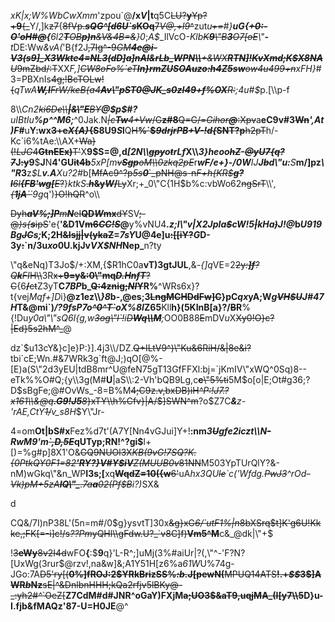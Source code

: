 <html><body><p><i>xK|x;W%WbCwXmm</i>'zpou`@<b>/x<i>V</i>|t</b>q5<s></s>C<s>LU?<b>y</b>Yp?+<b>9</b>{_</s>Y/,]k<s>z7</s>{<s>8fVp.<b><i>sQG^[d</i><i>6U`s</i>KOq</b>7<i>V@,+l9</i>^</s>zut<i>u<s>+=</s>#}<b>uG{<s>+0:</s><s>-O</s><s>'oH#@</s><s></s>{</b>6l2<s><b>T</b>OB<b>p)n</b>&V&4B=&</s>}0</i>;<i>A$</i>_IlVcO<i>-Klb<s>K<b>9</b>\"B<b>3</b>O<b></b>7[oE</s>\"<b>-</b>t</i>DE:Ww<i>&vA(</i>'B{<i></i>f2J<s>,7Ig^-9<i>GM<b>4e@i-V3(s9]_X3Wkte4=NL3(dD]a]nAI&rLb_WPN\\</b>+&WX<b>RTN]!KvXmd;K$X8NA</b><b></b>U</i>9mZbd/:T</s>XX<i>F,]<s>CW8oFo%`eT<b>ln}rmZUSOAuzo:h4Z5sw</b>ow4u499+n</s>xFH}</i>#3=PBXnIs<s>4g;!BcTOLw!{</s><i>qTwA<s><b>W,I</b>FrW/keB{a4<b>Av\"pST0@JK_s0zI49+f%OX</b>R:</s>;4u#$</i>p.[\\p-f</p><p>8\\<i>Cn2<s>ki6De\\<b>|&\"E</b>BY</s><b>@$p$#?</b>uIBtIu<b>%<s></s>p^^M6;</b></i>^0Jak.N<s><i>|c<b>Tw</b>4+Vw</i>/G<b>z#8</b><i></i>Q=G/=<i>Gihor<b>@</b></i>:Xp<i></i>v</s>a<b>eC9v#3<s>Wn</s><i>',At)F</i>#</b>u<b>Y:wx<s>3+e<i>X{A}</i>{S</s>8U9<i>S</i>l</b>Q<s>H<b></b><b>%`$<i>9drjrP</i><i>B+V-!d{</i>SNT?</b><b>p</b>h2pT</s>h/-Kc`i6%tAe:\\AX+<s>Wa}(!<i>LJG</i>4<b>GtnEEx)</b>T'</s>X<b>9$S=@,d<i>[2N\\<s>gpy</s>o<s>t</s>rL<s></s>f</i>X\\<i>3}heoo<s>hZ</s>-<s>@y</s><s>U7{q?7</s></i>J<s>:y</s>9</b>$<b>J<i></i></b>N<b>4'GU<s>it4b</s></b><i>5xP[</i><i>m<s>v<b>Sgp</b>oM\\0zkq2pE</s></i>r<i><b>w<s>F</s>/e+}-/0W</b>IJ<b>J<s>b</s>d\"u:</b>S</i><b>m/]pz<i>\"R</i>3</b>z<i>$L<b>v.A</b>Xu?2#</i>b[<s>MfA<i></i>c9^?p<i>5s<b>0</b></i>`_pNH@s-n<i>F+h{KR$<b>g?l</b>6l<b>{FB'wg[</b>E</i>?</s>}<i>ktkS</i><s>.<b><i>h</i>&y<i>W</i>/</b>Ly</s>Xr;+_0\"C{1H$b%c:vbWo62<s>ngSrT</s>\\'<i>,<s>{<b>1jA</b>``</s>9g</i>q')<s>}O!hQR</s>^o\\</p><p><s>Dyh<i><b>aV%;]P</b>m<b>N</b><b></b></i>eI<b>QD<i>W</i>mx</b>dY</s>SV<s>;-@<i>)s{<b>s</b></i>ipS</s>'e{<b>'&D1V<s>m6<i></i><i>CC!S</i></s>@</b>y%vNU4<b><i>.<s></s>z;l\"v|X2Jp<s></s>Ia<s>$</s>cW!5<s>|</s>kHa<s>)</s>J!@</i>b<i>U919Bg<s>JC</s>s;</i>K;2H<s>&Isjj|v(ykaZ</s>=<i>7sY</i>U@</b><b>4<s>e</s>]u<s>:[[iY?</s><i>G</i>D-3y<s>:</s>`n/3u<i>x</i><i>o</i>0U.kjJv<i></i><i>VX$NH</i>Nep_</b>n?ty</p><p>\"q&eNq)T3Jo$/+:XM,{$R1<i></i>hC0a<b>vT)3<i></i>gtJUL</b>,&<i>-{]q</i>VE=2<s>2y<i>:<b>]f</b>?Q<b>k</b>FI</i>H\\</s>3R<s>x+<b>9=y&:0\"mq<i>D.Hnf</i><i>T</i></b>?C</s>{6<s><b>/</b>ct</s>Z3yT<b>C<i>7BP</i>b_<s>Q:4zn<i></i>ig;<i>NI</i>Y</s>R%</b>^WRs6x}?t{vej<i>Mqf+]D</i>i}<b>@z1ez\\<i>}8</i>b-,@es;3<s>LngMCHDd</s><s>Fw]C</s>}pC<i>qx</i>yA;W<i>g<s>VH$U</s>J#47H</i>T&@mi<s></s>`)<i>/?9fsP7o<s>^0^T`</s>oX%8I</i>Z65</b>K<i></i>ll<b>h}(5KInB[a}?/<s>B</s>R</b>%{!Du<i>y0a\"\"sQ6I{g,w<s>3og\"l`!</s>i<s>D<b>Wq\\M</b></s>;</i>OO0B88<s>E</s>mDV<i>u</i>X<s>Xy0!O}c?|Ed<i></i>}5s2hM^_</s>@</p><p>dz`$u13cY&}c]e}P:}].4j3\\/DZ.<s>Q+ILtV9^)\"Ku&6RiH/&|8e&i?</s>tbi`cE;Wn.#&7WRk3g`ft@J;)qO[@%-[E)a(S\"2d3yEU|tdB8mr^U@feN75gT13GfFFXl:bj=`jKmIV\"xWQ^0Sq)8--eTk%%O#Q;{y\\3g(M#<b>U</b>|a<b></b>S\\:2-Vh'bQB9Lg,c<s><b>e</b>\"5%ti</s>5M$o[o|E;Ot#g36;?D$sBgFe;@#OvWs_-8=B%M<s>4;C9z.v,bxDB)iH<i>^P:!J7.?x161\\&@q<b>.G9!J5</b>8</i>}xTY\\h%Cfv}|A/$]SWN^m</s>?o$Z7C<i><b>&</b>z-'rAE,CtY<s>1/</s>v_s8H</i>$Y\"Jr-</p><p>4=om<b>Ot|b<s></s>S#x</b>Fez%d7t'(A7Y[Nn4vGJui]Y+!<b>:nm<i>3<s>U</s>gfe2iczt</i><i>\\N<s>-</s>RwM9'm<s>`,D,5E</s></i>qUTyp;RN!^?gi$</b>l+[)=%g#p]8X1'O&<s>GQ9NUOl3X<i>KB(9vG!7SQ?K.{0PtkQY0F1=82<b>'RY?}V#Y$iV</b>Z(MUUB0v</i>81NN</s>M503YpTUrQlY?&-nM)wGkq\"&n_WP<b>I3s;[</b>xq<s><b>WqdZ=10({w</b>6'</s>uA<i>hx3QU<s>le</s>`c('Wfdg.<s>PwJ3</s>^rOd<s>-Vk)pM+5zA<b>IQ\"_</b>.7a<b>a</b>02(Pf$B</s>i?)</i>SX&</p><p>d</p><p>CQ&/7I)nP38L'(5n=m#/0$g}ysvtT]30x<s>&g}xG<i>6/`utF1%|n</i>8bXSrq$t]K'g6U!Kkke,;FK[=-i]c!/s<i>??Pm</i>yQHl\\gFdw.U?_`v8C]f)<b>Vm5^M</b></s>c&_@dk|\"+$</p><p>!<s>3<b>eWy</b>8v2I4d</s>wFO<b>{</b>:$<b>9</b>q}'L-R^;]uMj(3%#aiUr|?(,\"^-'F?N?[UxWg(3rur$@rzv!,na&w]&;A1Y51H[z6%a<i>61W</i>U%74g-JGo:7A<s>D5'ry[(<b>0%]fROJ:2$YRkBrizSS%<i>:b.</i>J[pewN(</b>MPUQ14ATS<b>!.+<i>$$</i>3$]AWR<i>b</i>Nz</b>sE|^&DnlbnHHH;kQa2rfjv5lB<i></i>Ky@-_:yh2#<i>^</i>`OeZ[</s><b>Z7CdM#d#JNR^oGaY)FXjM<s>a;UO3$&aT9,uqjMA_(I[y7\\5</s>D}u-I.fjb&fMAQz'87-U=H0JE</b>@^</p></body></html>